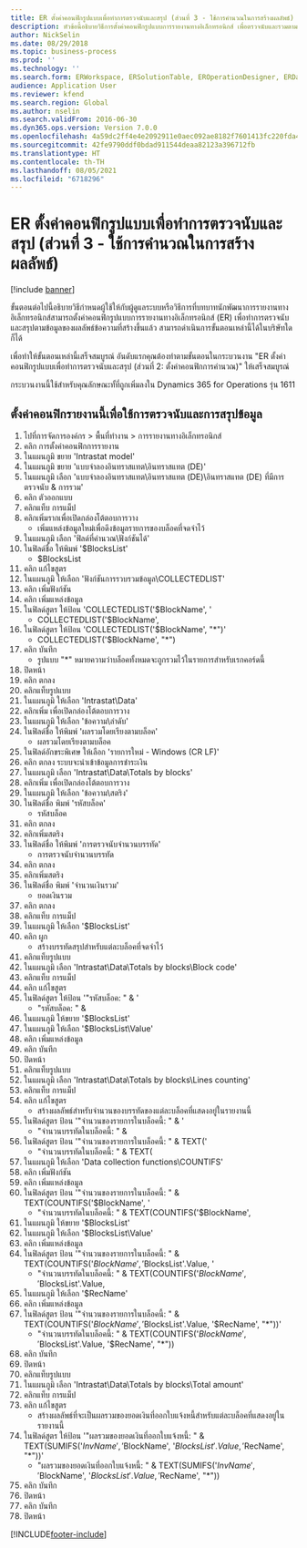 ```yaml
---
title: ER ตั้งค่าคอนฟิกรูปแบบเพื่อทำการตรวจนับและสรุป (ส่วนที่ 3 - ใช้การคำนวณในการสร้างผลลัพธ์)
description: หัวข้อนี้อธิบายวิธีการตั้งค่าคอนฟิกรูปแบบการรายงานทางอิเล็กทรอนิกส์ เพื่อตรวจนับและรวมตามข้อมูลของผลลัพธ์ข้อความที่สร้างขึ้นแล้ว (ส่วนที่ 3)
author: NickSelin
ms.date: 08/29/2018
ms.topic: business-process
ms.prod: ''
ms.technology: ''
ms.search.form: ERWorkspace, ERSolutionTable, EROperationDesigner, ERDataSourceAddDropDialog, ERExpressionDesignerFormula, ERComponentTypeDropDialog
audience: Application User
ms.reviewer: kfend
ms.search.region: Global
ms.author: nselin
ms.search.validFrom: 2016-06-30
ms.dyn365.ops.version: Version 7.0.0
ms.openlocfilehash: 4a59dc2ff4e4e2092911e0aec092ae8182f7601413fc220fda47766a3a0bc061
ms.sourcegitcommit: 42fe9790ddf0bdad911544deaa82123a396712fb
ms.translationtype: HT
ms.contentlocale: th-TH
ms.lasthandoff: 08/05/2021
ms.locfileid: "6718296"
---
```

# <a name="er-configure-format-to-do-counting-and-summing-part-3---use-computations-to-make-the-output"></a>ER ตั้งค่าคอนฟิกรูปแบบเพื่อทำการตรวจนับและสรุป (ส่วนที่ 3 - ใช้การคำนวณในการสร้างผลลัพธ์)

[!include [banner](../../includes/banner.md)]

ขั้นตอนต่อไปนี้อธิบายวิธีกำหนดผู้ใช้ให้กับผู้ดูแลระบบหรือวิธีการที่บทบาทนักพัฒนาการรายงานทางอิเล็กทรอนิกส์สามารถตั้งค่าคอนฟิกรูปแบบการรายงานทางอิเล็กทรอนิกส์ (ER) เพื่อทำการตรวจนับและสรุปตามข้อมูลของผลลัพธ์ข้อความที่สร้างขึ้นแล้ว  สามารถดำเนินการขั้นตอนเหล่านี้ได้ในบริษัทใดก็ได้ 

เพื่อทำให้ขั้นตอนเหล่านี้เสร็จสมบูรณ์ อันดับแรกคุณต้องทำตามขั้นตอนในกระบวนงาน "ER ตั้งค่าคอนฟิกรูปแบบเพื่อทำการตรวจนับและสรุป (ส่วนที่ 2: ตั้งค่าคอนฟิกการคำนวณ)" ให้เสร็จสมบูรณ์

กระบวนงานนี้ใช้สำหรับคุณลักษณะทั้ที่ถูกเพิ่มลงใน Dynamics 365 for Operations รุ่น 1611


## <a name="configure-this-report-to-use-counting-and-summing-info"></a>ตั้งค่าคอนฟิกรายงานนี้เพื่อใช้การตรวจนับและการสรุปข้อมูล
1. ไปที่การจัดการองค์กร > พื้นที่ทำงาน > การรายงานทางอิเล็กทรอนิกส์
2. คลิก การตั้งค่าคอนฟิกการรายงาน
3. ในแผนภูมิ ขยาย 'Intrastat model'
4. ในแผนภูมิ ขยาย 'แบบจำลองอินทราสแทต\อินทราสแทต (DE)'
5. ในแผนภูมิ เลือก 'แบบจำลองอินทราสแทต\อินทราสแทต (DE)\อินทราสแทต (DE) ที่มีการตรวจนับ & การรวม'
6. คลิก ตัวออกแบบ
7. คลิกแท็บ การแม็ป
8. คลิกเพิ่มรากเพื่อเปิดกล่องโต้ตอบการวาง
    * เพิ่มแหล่งข้อมูลใหม่เพื่อดึงข้อมูลรายการของบล็อคที่จดจำไว้  
9. ในแผนภูมิ เลือก 'ฟิลด์ที่คำนวณ\ฟังก์ชันได้'
10. ในฟิลด์ชื่อ ให้พิมพ์ '$BlocksList'
    * $BlocksList  
11. คลิก แก้ไขสูตร
12. ในแผนภูมิ ให้เลือก 'ฟังก์ชันการรวบรวมข้อมูล\COLLECTEDLIST'
13. คลิก เพิ่มฟังก์ชัน
14. คลิก เพิ่มแหล่งข้อมูล
15. ในฟิลด์สูตร ให้ป้อน 'COLLECTEDLIST('$BlockName', '
    * COLLECTEDLIST('$BlockName',  
16. ในฟิลด์สูตร ให้ป้อน 'COLLECTEDLIST('$BlockName', "*")'
    * COLLECTEDLIST('$BlockName', "*")  
17. คลิก บันทึก
    * รูปแบบ "*" หมายความว่าบล็อคทั้งหมดจะถูกรวมไว้ในรายการสำหรับเรกคอร์ดนี้  
18. ปิดหน้า
19. คลิก ตกลง
20. คลิกแท็บรูปแบบ
21. ในแผนภูมิ ให้เลือก 'Intrastat\Data'
22. คลิกเพิ่ม เพื่อเปิดกล่องโต้ตอบการวาง
23. ในแผนภูมิ ให้เลือก 'ข้อความ\ลำดับ'
24. ในฟิลด์ชื่อ ให้พิมพ์ 'ผลรวมโดยเรียงตามบล็อค'
    * ผลรวมโดยเรียงตามบล็อค  
25. ในฟิลด์อักขระพิเศษ ให้เลือก 'รายการใหม่ - Windows (CR LF)'
26. คลิก ตกลง ระบบจะนำเข้าข้อมูลการชำระเงิน
27. ในแผนภูมิ เลือก 'Intrastat\Data\Totals by blocks'
28. คลิกเพิ่ม เพื่อเปิดกล่องโต้ตอบการวาง
29. ในแผนภูมิ ให้เลือก 'ข้อความ\สตริง'
30. ในฟิลด์ชื่อ พิมพ์ 'รหัสบล็อค'
    * รหัสบล็อค  
31. คลิก ตกลง
32. คลิกเพิ่มสตริง
33. ในฟิลด์ชื่อ ให้พิมพ์ 'การตรวจนับจำนวนบรรทัด'
    * การตรวจนับจำนวนบรรทัด  
34. คลิก ตกลง
35. คลิกเพิ่มสตริง
36. ในฟิลด์ชื่อ พิมพ์ 'จำนวนเงินรวม'
    * ยอดเงินรวม  
37. คลิก ตกลง
38. คลิกแท็บ การแม็ป
39. ในแผนภูมิ ให้เลือก '$BlocksList'
40. คลิก ผูก
    * สร้างบรรทัดสรุปสำหรับแต่ละบล็อคที่จดจำไว้  
41. คลิกแท็บรูปแบบ
42. ในแผนภูมิ เลือก 'Intrastat\Data\Totals by blocks\Block code'
43. คลิกแท็บ การแม็ป
44. คลิก แก้ไขสูตร
45. ในฟิลด์สูตร ให้ป้อน '"รหัสบล็อค: " & '
    * "รหัสบล็อค: " &  
46. ในแผนภูมิ ให้ขยาย '$BlocksList'
47. ในแผนภูมิ ให้เลือก '$BlocksList\Value'
48. คลิก เพิ่มแหล่งข้อมูล
49. คลิก บันทึก
50. ปิดหน้า
51. คลิกแท็บรูปแบบ
52. ในแผนภูมิ เลือก 'Intrastat\Data\Totals by blocks\Lines counting'
53. คลิกแท็บ การแม็ป
54. คลิก แก้ไขสูตร
    * สร้างผลลัพธ์สำหรับจำนวนของบรรทัดของแต่ละบล็อคที่แสดงอยู่ในรายงานนี้  
55. ในฟิลด์สูตร ป้อน '"จำนวนของรายการในบล็อคนี้: " & '
    * "จำนวนบรรทัดในบล็อคนี้: " &  
56. ในฟิลด์สูตร ป้อน '"จำนวนของรายการในบล็อคนี้: " & TEXT('
    * "จำนวนบรรทัดในบล็อคนี้: " & TEXT(  
57. ในแผนภูมิ ให้เลือก 'Data collection functions\COUNTIFS'
58. คลิก เพิ่มฟังก์ชัน
59. คลิก เพิ่มแหล่งข้อมูล
60. ในฟิลด์สูตร ป้อน '"จำนวนของรายการในบล็อคนี้: " & TEXT(COUNTIFS('$BlockName', '
    * "จำนวนบรรทัดในบล็อคนี้: " & TEXT(COUNTIFS('$BlockName',  
61. ในแผนภูมิ ให้ขยาย '$BlocksList'
62. ในแผนภูมิ ให้เลือก '$BlocksList\Value'
63. คลิก เพิ่มแหล่งข้อมูล
64. ในฟิลด์สูตร ป้อน '"จำนวนของรายการในบล็อคนี้: " & TEXT(COUNTIFS('$BlockName', '$BlocksList'.Value, '
    * "จำนวนบรรทัดในบล็อคนี้: " & TEXT(COUNTIFS('$BlockName', '$BlocksList'.Value,  
65. ในแผนภูมิ ให้เลือก '$RecName'
66. คลิก เพิ่มแหล่งข้อมูล
67. ในฟิลด์สูตร ป้อน '"จำนวนของรายการในบล็อคนี้: " & TEXT(COUNTIFS('$BlockName', '$BlocksList'.Value, '$RecName', "*"))'
    * "จำนวนบรรทัดในบล็อคนี้: " & TEXT(COUNTIFS('$BlockName', '$BlocksList'.Value, '$RecName', "*"))  
68. คลิก บันทึก
69. ปิดหน้า
70. คลิกแท็บรูปแบบ
71. ในแผนภูมิ เลือก 'Intrastat\Data\Totals by blocks\Total amount'
72. คลิกแท็บ การแม็ป
73. คลิก แก้ไขสูตร
    * สร้างผลลัพธ์ที่จะเป็นผลรวมของยอดเงินที่ออกใบแจ้งหนี้สำหรับแต่ละบล็อคที่แสดงอยู่ในรายงานนี้  
74. ในฟิลด์สูตร ให้ป้อน '"ผลรวมของยอดเงินที่ออกใบแจ้งหนี้: " & TEXT(SUMIFS('$InvName', '$BlockName', '$BlocksList'.Value, '$RecName', "*"))'
    * "ผลรวมของยอดเงินที่ออกใบแจ้งหนี้: " & TEXT(SUMIFS('$InvName', '$BlockName', '$BlocksList'.Value, '$RecName', "*"))  
75. คลิก บันทึก
76. ปิดหน้า
77. คลิก บันทึก
78. ปิดหน้า



[!INCLUDE[footer-include](../../../../includes/footer-banner.md)]